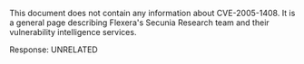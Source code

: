 This document does not contain any information about CVE-2005-1408. It is a general page describing Flexera's Secunia Research team and their vulnerability intelligence services.

Response: UNRELATED